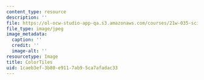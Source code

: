 ```yaml
---
content_type: resource
description: ''
file: https://ol-ocw-studio-app-qa.s3.amazonaws.com/courses/21w-035-science-writing-and-new-media-communicating-science-to-the-public-fall-2016/1caeb3ef3b80e9117ab95ca7afadac33_ColorTiles.jpg
file_type: image/jpeg
image_metadata:
  caption: ''
  credit: ''
  image-alt: ''
resourcetype: Image
title: ColorTiles
uid: 1caeb3ef-3b80-e911-7ab9-5ca7afadac33
---
```

